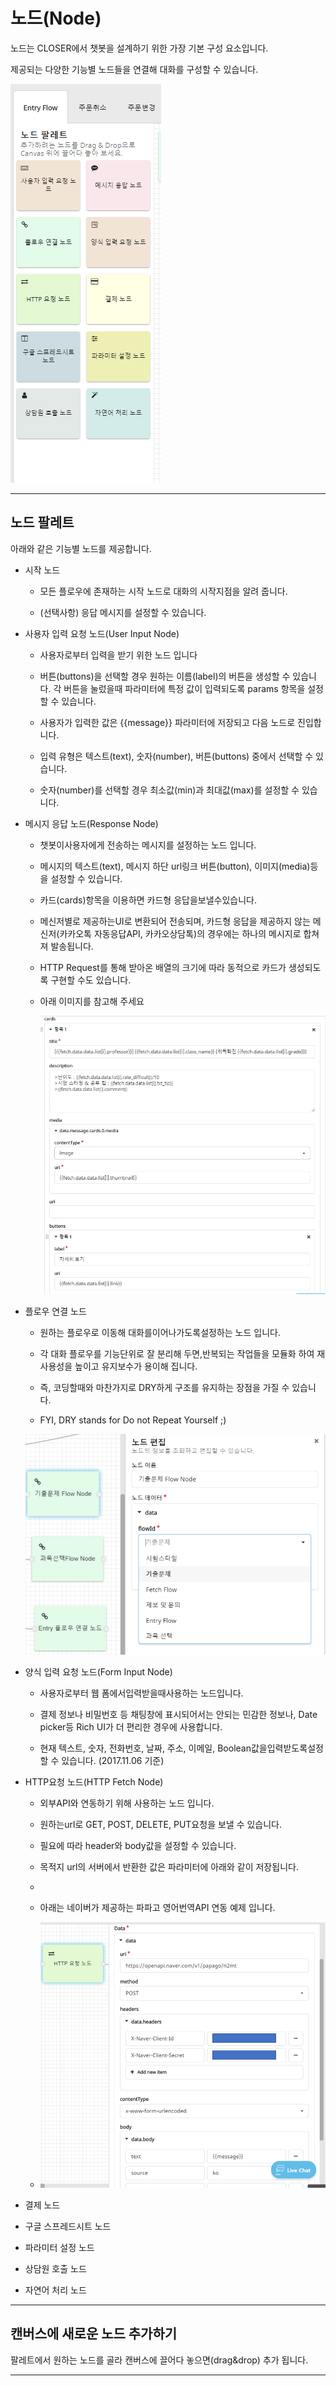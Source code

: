 # 노드\(Node\)

노드는 CLOSER에서 챗봇을 설계하기 위한 가장 기본 구성 요소입니다.

제공되는 다양한 기능별 노드들을 연결해 대화를 구성할 수 있습니다.

![](/assets/builder_flow_editor_nodes.png)

---

## 노드 팔레트

아래와 같은 기능별 노드를 제공합니다.

* 시작 노드

  * 모든 플로우에 존재하는 시작 노드로 대화의 시작지점을 알려 줍니다.

  * \(선택사항\) 응답 메시지를 설정할 수 있습니다.

* 사용자 입력 요청 노드\(User Input Node\)

  * 사용자로부터 입력을 받기 위한 노드 입니다

  * 버튼\(buttons\)을 선택할 경우 원하는 이름\(label\)의 버튼을 생성할 수 있습니다. 각 버튼을 눌렀을때 파라미터에 특정 값이 입력되도록 params 항목을 설정할 수 있습니다.

  * 사용자가 입력한 값은 {{message}} 파라미터에 저장되고 다음 노드로 진입합니다.

  * 입력 유형은 텍스트\(text\), 숫자\(number\), 버튼\(buttons\) 중에서 선택할 수 있습니다.

  * 숫자\(number\)를 선택할 경우 최소값\(min\)과 최대값\(max\)를 설정할 수 있습니다.

* 메시지 응답 노드\(Response Node\)

  * 챗봇이사용자에게 전송하는 메시지를 설정하는 노드 입니다.

  * 메시지의 텍스트\(text\), 메시지 하단 url링크 버튼\(button\), 이미지\(media\)등을 설정할 수 있습니다.

  * 카드\(cards\)항목을 이용하면 카드형 응답을보낼수있습니다.

  * 메신저별로 제공하는UI로 변환되어 전송되며, 카드형 응답을 제공하지 않는 메신저\(카카오톡 자동응답API, 카카오상담톡\)의 경우에는 하나의 메시지로 합쳐져 발송됩니다.

  * HTTP Request를 통해 받아온 배열의 크기에 따라 동적으로 카드가 생성되도록 구현할 수도 있습니다.

  * 아래 이미지를 참고해 주세요

    ![](/assets/builder_response_card.png)

* 플로우 연결 노드

  * 원하는 플로우로 이동해 대화를이어나가도록설정하는 노드 입니다.

  * 각 대화 플로우를 기능단위로 잘 분리해 두면,반복되는 작업들을 모듈화 하여 재사용성을 높이고 유지보수가 용이해 집니다.

  * 즉, 코딩할때와 마찬가지로 DRY하게 구조를 유지하는 장점을 가질 수 있습니다.

  * FYI, DRY stands for Do not Repeat Yourself ;\)

  ![](/assets/builder_flow_node.png)

* 양식 입력 요청 노드\(Form Input Node\)

  * 사용자로부터 웹 폼에서입력받을때사용하는 노드입니다.

  * 결제 정보나 비밀번호 등 채팅창에 표시되어서는 안되는 민감한 정보나, Date picker등 Rich UI가 더 편리한 경우에 사용합니다.

  * 현재 텍스트, 숫자, 전화번호, 날짜, 주소, 이메일, Boolean값을입력받도록설정할 수 있습니다. \(2017.11.06 기준\)

* HTTP요청 노드\(HTTP Fetch Node\)

  * 외부API와 연동하기 위해 사용하는 노드 입니다.

  * 원하는url로 GET, POST, DELETE, PUT요청을 보낼 수 있습니다.

  * 필요에 따라 header와 body값을 설정할 수 있습니다.

  * 목적지 url의 서버에서 반환한 값은 파라미터에 아래와 같이 저장됩니다.

  * 
  * 아래는 네이버가 제공하는 파파고 영어번역API 연동 예제 입니다.

  * ![](/assets/builder_http_node.png)

* 결제 노드

* 구글 스프레드시트 노드

* 파라미터 설정 노드

* 상담원 호출 노드

* 자연어 처리 노드

---

## 캔버스에 새로운 노드 추가하기

팔레트에서 원하는 노드를 골라 캔버스에 끌어다 놓으면\(drag&drop\) 추가 됩니다.

---



